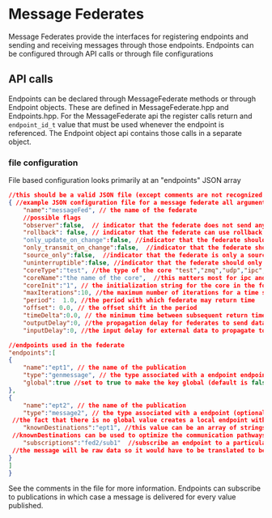 # Message Federates

Message Federates provide the interfaces for registering endpoints and sending and receiving messages through those endpoints.
Endpoints can be configured through API calls or through file configurations

## API calls

Endpoints can be declared through MessageFederate methods or through Endpoint objects.
These are defined in MessageFederate.hpp and Endpoints.hpp.
For the MessageFederate api the register calls return and `endpoint_id_t` value that must be used whenever the endpoint is referenced.
The Endpoint object api contains those calls in a separate object.

<!-- TODO:: add links to other generated documents -->

### file configuration

File based configuration looks primarily at an "endpoints" JSON array

```json
//this should be a valid JSON file (except comments are not recognized in standard JSON)
{ //example JSON configuration file for a message federate all arguments are optional
    "name":"messageFed", // the name of the federate
    //possible flags
    "observer":false,  // indicator that the federate does not send anything
    "rollback": false, // indicator that the federate can use rollback -NOTE: not used at present
    "only_update_on_change":false, //indicator that the federate should only indicate updated values on change
    "only_transmit_on_change":false,  //indicator that the federate should only publish if the value changed
    "source_only":false,  //indicator that the federate is only a source and is not expected to receive anything
    "uninterruptible":false, //indicator that the federate should only return requested times
    "coreType":"test", //the type of the core "test","zmq","udp","ipc","tcp","mpi"
    "coreName":"the name of the core",  //this matters most for ipc and test cores, can be empty
    "coreInit":"1", // the initialization string for the core in the form of a command line arguments
    "maxIterations":10, //the maximum number of iterations for a time step
    "period":  1.0, //the period with which federate may return time
    "offset": 0.0, // the offset shift in the period
    "timeDelta":0.0, // the minimum time between subsequent return times
    "outputDelay":0, //the propagation delay for federates to send data
    "inputDelay":0, //the input delay for external data to propagate to federates

//endpoints used in the federate
"endpoints":[
{
    "name":"ept1", // the name of the publication
    "type":"genmessage", // the type associated with a endpoint endpoint types have limited usefulness at present (optional)
    "global":true //set to true to make the key global (default is false in which case the publication is prepended with the federate name)
},
{
    "name":"ept2", // the name of the publication
    "type":"message2", // the type associated with a endpoint (optional)
 //the fact that there is no global value creates a local endpoint with global name messageFed/ept2
    "knownDestinations":"ept1", //this value can be an array of strings or just a single one it names key paths
 //knownDestinations can be used to optimize the communication pathways inside of HELICS
    "subscriptions":"fed2/sub1"  //subscribe an endpoint to a particular publication  this means that an endpoint will get a message whenever anything is published to that particular key
 //the message will be raw data so it would have to be translated to be useful. this can also be a JSON array to subscribe to multiple publications
}
]
}
```

See the comments in the file for more information.
Endpoints can subscribe to publications in which case a message is delivered for every value published.

